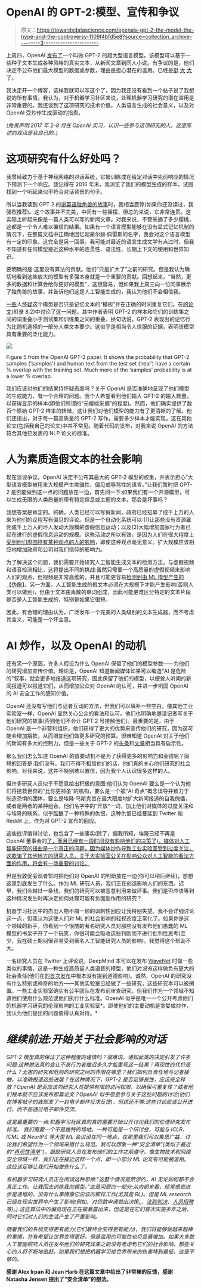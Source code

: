 # OpenAI 的 GPT-2:模型、宣传和争议

> 原文：<https://towardsdatascience.com/openais-gpt-2-the-model-the-hype-and-the-controversy-1109f4bfd5e8?source=collection_archive---------3----------------------->

上周四，OpenAI [发布了](https://blog.openai.com/better-language-models/)一个叫做 GPT-2 的超大型语言模型。该模型可以基于一些种子文本生成各种风格的真实文本，从新闻文章到同人小说。有争议的是，他们决定不公布他们最大模型的数据或参数，理由是担心潜在的滥用。已经是[挺](http://approximatelycorrect.com/2019/02/17/openai-trains-language-model-mass-hysteria-ensues/) [大](/should-i-open-source-my-model-1c109188b164) [大](https://www.fast.ai/2019/02/15/openai-gp2/)了。

我决定开一个博客，这样我就可以写这个了，因为我还没有看到一个帖子说了我想说的所有事情。我认为，对于机器学习社区来说，处理机器学习研究的潜在滥用是非常重要的。我还谈到了这项研究的技术价值，人类语言生成的社会意义，以及对 OpenAI 受炒作生成驱动的指责。

*(免责声明:2017 年 2-8 月在 OpenAI 实习，认识一些参与这项研究的人。这里陈述的观点是我自己的。)*

# 这项研究有什么好处吗？

我曾经致力于基于神经网络的对话系统，它被训练成在给定对话中先前响应的情况下预测下一个响应。我记得在 2016 年末，我浏览了我们的模型生成的样本，试图找到一个听起来似乎符合对话背景的句子。

所以当我读到 GPT 2 的[讲英语独角兽的故事](https://pbs.twimg.com/media/DzYpsJOU0AA1PO9.png:large)时，我相当震惊(如果你还没读过，我强烈推荐)。这个故事并不完美，中间有一些摇摆，但总的来说，它非常连贯。这实际上听起来像是一篇人类可以写的新闻文章。对我来说，不管采摘了多少樱桃，这都是一个令人难以置信的结果。如果有一个语言模型能够在没有显式记忆机制的情况下，在整篇文档中正确地回忆起豪尔赫·佩雷斯的名字，我会对这个语言模型有一定的印象。这完全是另一回事。我可能对最近的语言生成文学有点过时，但我不知道有任何模型接近这种水平的连贯性、语法性、长期上下文的使用和世界知识。

要明确的是:这里没有算法的贡献。他们“只是扩大了”之前的研究。但是我认为确切地看到这些放大的模型有多强本身就是一个重要的贡献。回想起来，“当然，更多的数据和计算会给你更好的模型”，这很容易，但如果我上周三向一位同事展示了独角兽的故事，并告诉他们这是人工智能生成的，我认为他们不会相信我。

[一些](https://twitter.com/roydanroy/status/1096222295952105472)人[怀疑](https://twitter.com/SecurelyHashed/status/1096456891696365569)这个模型是否只是记忆文本的“模板”并在正确的时间重复它们。在[的论文](https://d4mucfpksywv.cloudfront.net/better-language-models/language_models_are_unsupervised_multitask_learners.pdf)(附录 8.2)中讨论了这一问题，其中作者表明 GPT-2 的样本和它们的训练集之间的词重叠小于测试集和训练集之间的重叠。换句话说，GPT-2 表现出的记忆行为比随机选择的一部分人类文本要少。这似乎是相当令人信服的证据，表明该模型具有重要的泛化能力。

![](img/9e2bc8846ea8987ba92cd0d76e2ef13c.png)

Figure 5 from the OpenAI GPT-2 paper. It shows the probability that GPT-2 samples (‘samples’) and human text from the test set (‘real’) have a certain % overlap with the training set. Much more of the ‘samples’ probability is at a lower % overlap.

我们应该对他们的结果持怀疑态度吗？关于 OpenAI 是否准确地呈现了他们模型的生成能力，有一个合理的问题。我个人希望看到他们输入 GPT-2 的输入数量，以获得显示的样本(即他们所谓的“元樱桃采摘”的程度)。然而，他们确实提供了数百个原始 GPT-2 样本的转储，这让我们对他们模型的能力有了更清晰的了解。他们还指出，对于每一篇高质量的 GPT-2 写作，需要多少样本才能实现，这在其他论文(包括我自己的论文)中并不常见。随着代码的发布，对我来说 OpenAI 的方法符合其他已发表的 NLP 论文的标准。

# **人为素质造假文本的社会影响**

现在谈谈争议。OpenAI 决定不公布其最大的 GPT-2 模型的权重，并表示担心“大型语言模型被用来大规模产生欺骗性、偏见或辱骂性的语言。”让我们暂时把 GPT-2 是否能做到这一点的问题放在一边，首先问一下:如果我们有一个开源模型，可以生成无限的人类质量的带有特定信息或主题的文本，那会是坏事吗？

我想答案是肯定的。的确，人类已经可以写假新闻，政府已经招募了成千上万的人来为他们的议程写有偏见的评论。但是一个自动化系统可以:(1)让那些没有资源雇佣成千上万人的坏人发动大规模的虚假信息运动；以及(2)大幅增加国家行为者已经在进行的虚假信息运动的规模。这些活动之所以有效，是因为人们在很大程度上[受到他们周围持有某种观点的人的影响](https://journals.plos.org/plosone/article?id=10.1371/journal.pone.0078433)，即使这种观点毫无意义。扩大规模应该相应地增加政府和公司对我们信仰的影响力。

为了解决这个问题，我们需要开始研究人工智能生成文本的检测方法。与虚假视频和语音检测相比，这将提出不同的挑战:虽然只需要一个高质量的虚假视频来影响人们的观点，但视频是非常高维的，并且可能更容易[检测到由 ML 模型产生的](https://theconversation.com/detecting-deepfake-videos-in-the-blink-of-an-eye-101072) [【伪像】](https://distill.pub/2016/deconv-checkerboard/)。另一方面，人工智能生成的假文本必须在大规模下才能产生影响(否则人类可以做到)，但由于文本由离散的单词组成，因此可能更难区分特定的文本片段是否是人工智能生成的，特别是如果它很短。

因此，有合理的理由认为，广泛发布一个完美的人类级别的文本生成器，而不考虑其含义，可能是一个坏主意。

# **AI 炒作，以及 OpenAI 的动机**

还有另一个原因，许多人假设为什么 OpenAI 保留了他们的模型参数——为他们的研究增加宣传价值。理论是，OpenAI 知道新闻媒体如果可以编造“AI 是危险的”叙事，就会更多地报道这项研究，因此保留了他们的模型，以便耸人听闻的新闻报道可以报道它们，从而增加公众对 OpenAI 的认可，并进一步巩固 OpenAI 的 AI 安全工作的感知价值。

OpenAI 还没有写他们与记者互动的方法，但我们可以填补一些空白。像其他工业实验室一样，OpenAI 显然关心公众的看法和认可。他们也明确地邀请记者写关于他们研究的故事(否则他们不会让 GPT 2 号接触他们)。最重要的是，由于 OpenAI 是一个非营利组织，他们获得了更大的优势来宣传他们的研究，因为这可能会增加捐款，从而增加他们做更多研究的预算。很难知道 OpenAI 对关于他们的新闻有多大的控制力，但是一些关于 GPT-2 的[头条](https://www.wired.com/story/ai-text-generator-too-dangerous-to-make-public/)和[文章](https://www.theguardian.com/commentisfree/2019/feb/15/ai-write-robot-openai-gpt2-elon-musk)相当具有启示性。

那么我们怎么知道 OpenAI 的首要动机不是为了获得更多的影响力和金钱呢？简短的回答是:我们没有。我们不得不相信他们的话，他们真的关心他们研究的社会影响。对我来说，这并不特别难以置信，因为我个人认识很多这样的人。

但许多研究人员似乎不愿意给出积极的意图:他们认为 OpenAI 要么是一个认为他们将拯救世界的“比你更神圣”的机构，要么是一个被“AI 奇点”概念误导并致力于制造恐惧的团体，要么是埃隆·马斯克旨在最大限度地扩大新闻报道的自我傀儡，或者是两者的某种组合。他们名字中的“开放”一词，加上他们对媒体的过度关注和与埃隆的联系，似乎酝酿了一种特殊的仇恨，这种仇恨已经蔓延到 Twitter 和 Reddit 上，作为对 GPT-2 宣布的回应。

这些批评值得讨论，也包含了一些事实(除了，据我所知，埃隆已经不再是 OpenAI 董事会的[了，而且已经有一段时间没有影响他们的决策了)。媒体对人工智能研究的扭曲是一个真正的问题，因为媒体炒作导致工业实验室受到过度关注，这欺骗了其他地方的研究人员。关于大实验室公关在影响公众对人工智能的看法方面的作用，将会有一场重要的讨论。](https://blog.openai.com/openai-supporters/)

但是我敦促旁观者暂时把他们对 OpenAI 的判断放在一边(你可以稍后继续)，想想这里到底发生了什么。作为 ML 研究人员，我们正在创造影响人们的东西。迟早，我们会越过一条线，我们的研究可以被恶意利用来做坏事。我们是否应该等到这种情况发生时再决定如何处理可能有负面副作用的研究？

机器学习社区中的杰出人物不屑一顾的讽刺性回应让我特别失望。我不会详细讨论这一点，但我认为这使人们对 ML 的社会影响的轻视态度正常化了。如果你是这个领域的新手，你看到一个很酷的著名研究人员对那些没有发布他们愚蠢的 ML 模型的书呆子开了一个玩笑，你很可能会吸收这些判断而不进行批判性思考(至少，我在硕士期间很容易受到著名人工智能研究人员的影响)。我觉得这个帮助不大。

一名研究人员在 Twitter 上评论说，DeepMind 本可以在发布 [WaveNet](https://arxiv.org/pdf/1609.03499.pdf) 时做一些类似的事情，这是一种生成高质量人类语音的模型，他们对*没有*这样做负有更大的社会责任(他们在[的首次发布](https://deepmind.com/blog/wavenet-generative-model-raw-audio/)中根本没有提到道德影响)。诚然，OpenAI 的研究没有什么特别或神奇的地方——其他实验室已经做了一些研究，这些研究本可以被搁置。一些工业实验室确实有公平团队在发布前审查研究，但我们作为一个领域不知道他们使用什么规范或他们执行什么标准。OpenAI 似乎是唯一一个公开考虑他们的机器学习研究的伦理影响的工业实验室*。即使他们的主要动机是贪婪或炒作，我认为他们提出的问题值得认真对待。*

# ***继续前进:开始关于社会影响的对话***

*GPT-2 模型真的保证了这种程度的谨慎吗？很难说。诸如此类的决定引发了许多问题:这种做法真的会让不良行为者推迟多久才能重现这一结果？再现性的代价是什么？无害的研究和危险的研究之间的界限在哪里？我们如何负责任地与记者接触，以准确报道这些进展？在这种情况下，GPT-2 是否足够良性，应该完全释放？OpenAI 是否应该向研究人员提供有限的访问权限，以确保可重复性？或者他们根本就不应该发布那篇论文？OpenAI 似乎愿意参与关于这些问题的讨论(他们在博客帖子的底部发了一封电子邮件征求反馈)，但这还不够:这些讨论应该公开进行，而不是通过电子邮件交流。*

*这是最重要的一点:机器学习社区真的真的需要开始公开讨论我们的伦理研究发布标准。 我们需要一个不是推特的场地。一种可能是一个研讨会，可能与 ICLR、ICML 或 NeurIPS 等大型 ML 会议设在同一地点，在那里我们可以集思广益，讨论我们希望作为一个领域采用什么规范。我可以想象一种“安全清单”(类似于最近的“[再现性清单](https://www.cs.mcgill.ca/~jpineau/ReproducibilityChecklist.pdf)”)，鼓励研究人员在发布他们的工作之前遵守。像生物技术和网络安全领域一样，我们正在接近这样一个点，即一小部分 ML 论文有可能被滥用。这应该足够让我们开始做些什么了。*

*有机器学习研究人员正在阅读这种思维:“这整个情况是荒谬的，AI 无论如何都不会真正工作。让我回去训练我的模型。”这是问题的一部分:从内部来看，经常感觉进步是递增的，没有什么事情像它应该的那样工作(尤其是 RL)。但是 ML research 已经在现实世界中产生了影响(例如，对贷款申请做出决策[、](https://www.smartdatacollective.com/how-ai-is-transforming-lending-and-loan-management/)、[法院判决](https://www.wired.com/2017/04/courts-using-ai-sentence-criminals-must-stop-now/)、[人员招聘](https://beamery.com/blog/ai-recruiting)等)。).这些算法中的偏见现在正在被暴露出来，但这是在它们首次实施多年之后，同时它们对人们的生活产生了严重影响。*

*随着我们的系统变得更有能力(它们最终会变得更有能力)，我们将能够做越来越棒的事情，并有希望让世界变得更好。但是滥用的可能性也将显著增加。如果大多数人工智能研究人员在发布他们的研究成果之前没有考虑到它们的社会影响，那些关心的人将不断地追赶。如果我们想把机器学习给世界带来的伤害降到最低，这是不够的。*

**感谢 Alex Irpan 和 Jean Harb 在这篇文章中给出了非常棒的反馈，感谢 Natasha Jensen 提出了“安全清单”的想法。**